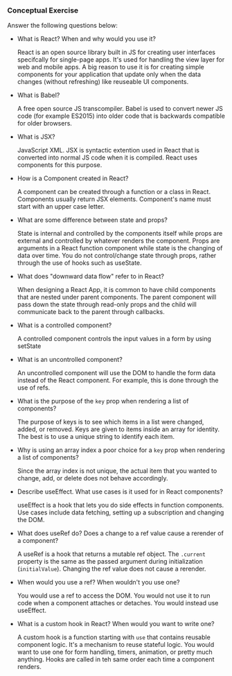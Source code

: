 ### Conceptual Exercise

Answer the following questions below:

- What is React? When and why would you use it?

  React is an open source library built in JS for creating user interfaces specifcally for single-page apps. It's used for handling the view layer for web and mobile apps. A big reason to use it is for creating simple components for your application that update only when the data changes (without refreshing) like reuseable UI components.

- What is Babel?

  A free open source JS transcompiler. Babel is used to convert newer JS code (for example ES2015) into older code that is backwards compatible for older browsers.

- What is JSX?

  JavaScript XML. JSX is syntactic extention used in React that is converted into normal JS code when it is compiled. React uses components for this purpose. 

- How is a Component created in React?

  A component can be created through a function or a class in React. Components usually return JSX elements. Component's name must start with an upper case letter.

- What are some difference between state and props?

  State is internal and controlled by the components itself while props are external and controlled by whatever renders the component. Props are arguments in a React function component while state is the changing of data over time. You do not control/change state through props, rather through the use of hooks such as useState.

- What does "downward data flow" refer to in React?

  When designing a React App, it is common to have child components that are nested under parent components. The parent component will pass down the state through read-only props and the child will communicate back to the parent through callbacks.

- What is a controlled component?

  A controlled component controls the input values in a form by using setState

- What is an uncontrolled component?

  An uncontrolled component will use the DOM to handle the form data instead of the React component. For example, this is done through the use of refs.

- What is the purpose of the `key` prop when rendering a list of components?

  The purpose of keys is to see which items in a list were changed, added, or removed. Keys are given to items inside an array for identity. The best is to use a unique string to identify each item.

- Why is using an array index a poor choice for a `key` prop when rendering a list of components?

  Since the array index is not unique, the actual item that you wanted to change, add, or delete does not behave accordingly.

- Describe useEffect. What use cases is it used for in React components?

  useEffect is a hook that lets you do side effects in function components. Use cases include data fetching, setting up a subscription and changing the DOM.

- What does useRef do? Does a change to a ref value cause a rerender of a component?

  A useRef is a hook that returns a mutable ref object. The `.current` property is the same as the passed argument during initialization (`initialValue`). Changing the ref value does not cause a rerender.

- When would you use a ref? When wouldn't you use one?

  You would use a ref to access the DOM. You would not use it to run code when a component attaches or detaches. You would instead use useEffect.

- What is a custom hook in React? When would you want to write one?

  A custom hook is a function starting with `use` that contains reusable component logic. It's a mechanism to reuse stateful logic. You would want to use one for form handling, timers, animation, or pretty much anything. Hooks are called in teh same order each time a component renders.
